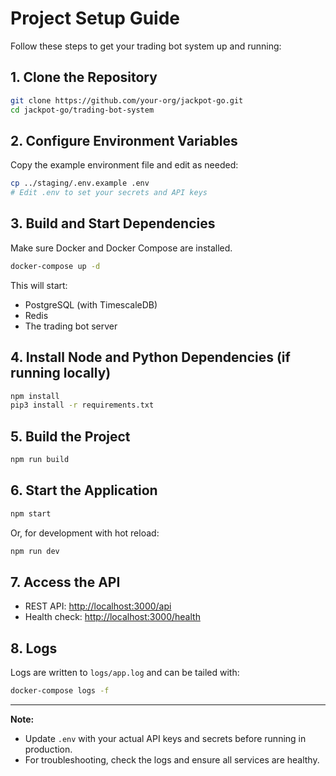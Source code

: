 # Project Setup Guide

Follow these steps to get your trading bot system up and running:

## 1. Clone the Repository

```sh
git clone https://github.com/your-org/jackpot-go.git
cd jackpot-go/trading-bot-system
```

## 2. Configure Environment Variables

Copy the example environment file and edit as needed:

```sh
cp ../staging/.env.example .env
# Edit .env to set your secrets and API keys
```

## 3. Build and Start Dependencies

Make sure Docker and Docker Compose are installed.

```sh
docker-compose up -d
```

This will start:
- PostgreSQL (with TimescaleDB)
- Redis
- The trading bot server

## 4. Install Node and Python Dependencies (if running locally)

```sh
npm install
pip3 install -r requirements.txt
```

## 5. Build the Project

```sh
npm run build
```

## 6. Start the Application

```sh
npm start
```

Or, for development with hot reload:

```sh
npm run dev
```

## 7. Access the API

- REST API: [http://localhost:3000/api](http://localhost:3000/api)
- Health check: [http://localhost:3000/health](http://localhost:3000/health)

## 8. Logs

Logs are written to `logs/app.log` and can be tailed with:

```sh
docker-compose logs -f
```

---

**Note:**  
- Update `.env` with your actual API keys and secrets before running in production.
- For troubleshooting, check the logs and ensure all services are healthy.
